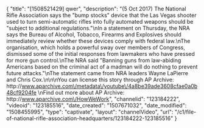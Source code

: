 {
    "title": "[1508521429] qwer",
    "description": "(5 Oct 2017) The National Rifle Association says the \"bump stocks\" device that the Las Vegas shooter used to turn semi-automatic rifles into fully automated weapons should be \"subject to additional regulations.\"\nIn a statement on Thursday, the NRA says the Bureau of Alcohol, Tobacco, Firearms and Explosives should immediately review whether these devices comply with federal law.\nThe organisation, which holds a powerful sway over members of Congress, dismissed some of the initial responses from lawmakers who have pressed for more gun control.\nThe NRA said \"Banning guns from law-abiding Americans based on the criminal act of a madman will do nothing to prevent future attacks.\"\nThe statement came from NRA leaders Wayne LaPierre and Chris Cox.\n\n\nYou can license this story through AP Archive: http:\/\/www.aparchive.com\/metadata\/youtube\/4a8be39ade3608cfae0a0b48cf9204fe \nFind out more about AP Archive: http:\/\/www.aparchive.com\/HowWeWork",
    "channelid": "123184222",
    "videoid": "123185516",
    "date_created": "1507671032",
    "date_modified": "1508455995",
    "type": "captivate",
    "layout": "channelVideo",
    "url": "\/c1\/file-of-national-rifle-association-headquarters\/123184222-123185516"
}